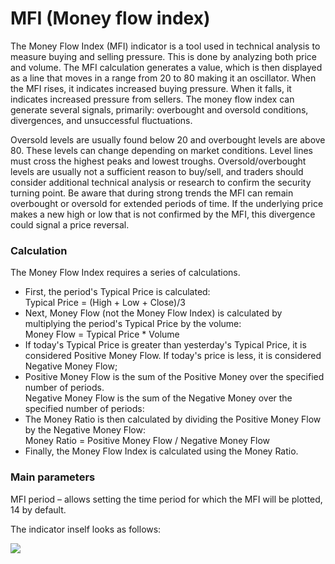 # MFI (Money flow index)

The Money Flow Index (MFI) indicator is a tool used in technical analysis to measure buying and selling pressure. This is done by analyzing both price and volume. The MFI calculation generates a value, which is then displayed as a line that moves in a range from 20 to 80 making it an oscillator. When the MFI rises, it indicates increased buying pressure. When it falls, it indicates increased pressure from sellers. The money flow index can generate several signals, primarily: overbought and oversold conditions, divergences, and unsuccessful fluctuations.

Oversold levels are usually found below 20 and overbought levels are above 80. These levels can change depending on market conditions. Level lines must cross the highest peaks and lowest troughs. Oversold/overbought levels are usually not a sufficient reason to buy/sell, and traders should consider additional technical analysis or research to confirm the security turning point. Be aware that during strong trends the MFI can remain overbought or oversold for extended periods of time. If the underlying price makes a new high or low that is not confirmed by the MFI, this divergence could signal a price reversal.

### Calculation

The Money Flow Index requires a series of calculations.

* First, the period's Typical Price is calculated:\
  Typical Price = (High + Low + Close)/3
* Next, Money Flow (not the Money Flow Index) is calculated by multiplying the period's Typical Price by the volume:\
  Money Flow = Typical Price \* Volume
* If today's Typical Price is greater than yesterday's Typical Price, it is considered Positive Money Flow. If today's price is less, it is considered Negative Money Flow;
* Positive Money Flow is the sum of the Positive Money over the specified number of periods.\
  Negative Money Flow is the sum of the Negative Money over the specified number of periods:
* The Money Ratio is then calculated by dividing the Positive Money Flow by the Negative Money Flow:\
  Money Ratio = Positive Money Flow / Negative Money Flow
* Finally, the Money Flow Index is calculated using the Money Ratio.

### Main parameters

MFI period – allows setting the time period for which the MFI will be plotted, 14 by default.

The indicator inself looks as follows:

![](<../../../../../.gitbook/assets/mfi (3).jpg>)
